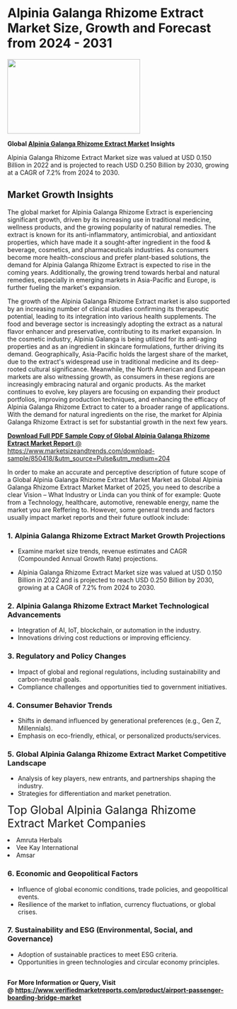 <H1>Alpinia Galanga Rhizome Extract Market Size, Growth and Forecast from 2024 - 2031</H1><img class="aligncenter size-medium wp-image-584254" src="https://thirdeyenews.in/wp-content/uploads/2024/09/Global-Market-Research-300x168.jpeg" alt="" width="300" height="168" /><p><strong>Global&nbsp;<a href="https://www.marketsizeandtrends.com/download-sample/850418/&amp;utm_source=Pulse&amp;utm_medium=204">Alpinia Galanga Rhizome Extract Market</a> Insights</strong></p><p>Alpinia Galanga Rhizome Extract Market size was valued at USD 0.150 Billion in 2022 and is projected to reach USD 0.250 Billion by 2030, growing at a CAGR of 7.2% from 2024 to 2030.</p><p><h2>Market Growth Insights</h2> <p>The global market for Alpinia Galanga Rhizome Extract is experiencing significant growth, driven by its increasing use in traditional medicine, wellness products, and the growing popularity of natural remedies. The extract is known for its anti-inflammatory, antimicrobial, and antioxidant properties, which have made it a sought-after ingredient in the food & beverage, cosmetics, and pharmaceuticals industries. As consumers become more health-conscious and prefer plant-based solutions, the demand for Alpinia Galanga Rhizome Extract is expected to rise in the coming years. Additionally, the growing trend towards herbal and natural remedies, especially in emerging markets in Asia-Pacific and Europe, is further fueling the market's expansion.</p> <p><a href="#"></a></p> <p>The growth of the Alpinia Galanga Rhizome Extract market is also supported by an increasing number of clinical studies confirming its therapeutic potential, leading to its integration into various health supplements. The food and beverage sector is increasingly adopting the extract as a natural flavor enhancer and preservative, contributing to its market expansion. In the cosmetic industry, Alpinia Galanga is being utilized for its anti-aging properties and as an ingredient in skincare formulations, further driving its demand. Geographically, Asia-Pacific holds the largest share of the market, due to the extract's widespread use in traditional medicine and its deep-rooted cultural significance. Meanwhile, the North American and European markets are also witnessing growth, as consumers in these regions are increasingly embracing natural and organic products. As the market continues to evolve, key players are focusing on expanding their product portfolios, improving production techniques, and enhancing the efficacy of Alpinia Galanga Rhizome Extract to cater to a broader range of applications. With the demand for natural ingredients on the rise, the market for Alpinia Galanga Rhizome Extract is set for substantial growth in the next few years.</p> <p><a href="#"></p><p><span class=""><strong>Download Full PDF Sample Copy of Global Alpinia Galanga Rhizome Extract Market Report</strong> @ <a href="https://www.marketsizeandtrends.com/download-sample/850418/&amp;utm_source=Pulse&amp;utm_medium=204" target="_blank">https://www.marketsizeandtrends.com/download-sample/850418/&amp;utm_source=Pulse&amp;utm_medium=204</a></span></p><p>In order to make an accurate and perceptive description of future scope of a Global&nbsp;Alpinia Galanga Rhizome Extract Market Market as Global&nbsp;Alpinia Galanga Rhizome Extract Market Market of 2025, you need to describe a clear Vision &ndash; What Industry or Linda can you think of for example: Quote from a Technology, healthcare, automotive, renewable energy, name the market you are Reffering to. However, some general trends and factors usually impact market reports and their future outlook include:</p><h3>1.&nbsp;<strong>Alpinia Galanga Rhizome Extract Market Growth Projections</strong></h3><ul><li>Examine market size trends, revenue estimates and CAGR (Compounded Annual Growth Rate) projections.</li><li><p>Alpinia Galanga Rhizome Extract Market size was valued at USD 0.150 Billion in 2022 and is projected to reach USD 0.250 Billion by 2030, growing at a CAGR of 7.2% from 2024 to 2030.</p></li></ul><h3>2.&nbsp;<strong>Alpinia Galanga Rhizome Extract Market Technological Advancements</strong></h3><ul><li>Integration of AI, IoT, blockchain, or automation in the industry.</li><li>Innovations driving cost reductions or improving efficiency.</li></ul><h3>3.&nbsp;<strong>Regulatory and Policy Changes</strong></h3><ul><li>Impact of global and regional regulations, including sustainability and carbon-neutral goals.</li><li>Compliance challenges and opportunities tied to government initiatives.</li></ul><h3>4.&nbsp;<strong>Consumer Behavior Trends</strong></h3><ul><li>Shifts in demand influenced by generational preferences (e.g., Gen Z, Millennials).</li><li>Emphasis on eco-friendly, ethical, or personalized products/services.</li></ul><h3>5.&nbsp;<strong>Global Alpinia Galanga Rhizome Extract Market Competitive Landscape</strong></h3><ul><li>Analysis of key players, new entrants, and partnerships shaping the industry.</li><li>Strategies for differentiation and market penetration.</li></ul><p data-pm-slice="1 1 []"><span style="color: inherit; font-family: inherit; font-size: 25px;">Top Global Alpinia Galanga Rhizome Extract Market Companies</span></p><div class="" data-test-id=""><p><li>Amruta Herbals</li><li> Vee Kay International</li><li> Amsar</li></p></div><h3>6.&nbsp;<strong>Economic and Geopolitical Factors</strong></h3><ul><li>Influence of global economic conditions, trade policies, and geopolitical events.</li><li>Resilience of the market to inflation, currency fluctuations, or global crises.</li></ul><h3>7.&nbsp;<strong>Sustainability and ESG (Environmental, Social, and Governance)</strong></h3><ul><li>Adoption of sustainable practices to meet ESG criteria.</li><li>Opportunities in green technologies and circular economy principles.</li></ul><h2><strong style="font-size: 14px;">For More Information or Query, Visit @&nbsp;</strong><a style="background-color: #ffffff; font-size: 14px;" href="https://www.marketsizeandtrends.com/report/alpinia-galanga-rhizome-extract-market/" target="_blank">https://www.verifiedmarketreports.com/product/airport-passenger-boarding-bridge-market</a></h2>
